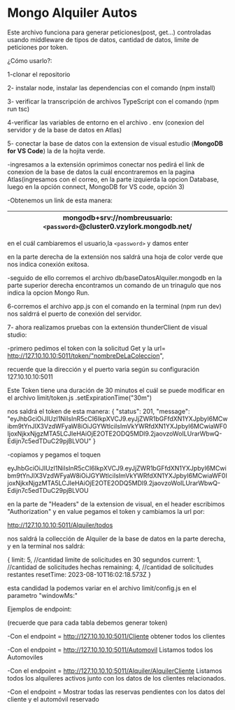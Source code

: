 # Mongo Alquiler Autos

Este archivo funciona para generar peticiones(post, get...) controladas usando middleware de tipos de datos, cantidad de datos, limite de peticiones por token.

¿Cómo usarlo?:

1-clonar el repositorio

2- instalar node, instalar las dependencias con el comando (npm install)

3- verificar la transcripción de archivos TypeScript con el comando (npm run tsc)

4-verificar las variables de entorno en el archivo . env (conexion del servidor y de la base de datos en Atlas)

5- conectar la base de datos con la extension de visual estudio (**MongoDB for VS Code**) la de la hojita verde.

-ingresamos a la extensión oprimimos conectar nos pedirá el link de conexion de la base de datos la cuál encontraremos en la pagina Atlas(ingresamos con el correo, en la parte izquierda la opcion Database, luego en la opción connect, MongoDB for VS code, opción 3)

-Obtenemos un link de esta manera:  

| mongodb+srv://nombreusuario:`<password>`@cluster0.vzylork.mongodb.net/ |
| ------------------------------------------------------------------------ |

en el cuál cambiaremos el usuario,la  `<password>`  y  damos enter

en la parte derecha de la extensión nos saldrá una hoja de color verde que nos indica conexión exitosa.

-seguido de ello corremos el archivo db/baseDatosAlquiler.mongodb en la parte superior derecha encontramos un comando de un trinagulo que nos indica la opcion Mongo Run.

6-corremos el archivo app.js con el comando en la terminal (npm run dev) nos saldrrá el puerto de conexión del servidor.

7- ahora realizamos pruebas con la extensión thunderClient de visual studio:

 -primero pedimos el token con la solicitud Get y la url= http://127.10.10.10:5011/token/"nombreDeLaColeccion",

recuerde que la dirección y el puerto varia según su configuración 127.10.10.10:5011

Este Token tiene una duración de 30 minutos el cuál se puede modificar en el archivo  limit/token.js  .setExpirationTime("30m")

nos saldrá el token de esta manera: {
  "status": 201,
  "message": "eyJhbGciOiJIUzI1NiIsInR5cCI6IkpXVCJ9.eyJjZWR1bGFfdXN1YXJpbyI6MCwibm9tYnJlX3VzdWFyaW8iOiJGYWtlciIsImVkYWRfdXN1YXJpbyI6MCwiaWF0IjoxNjkxNjgzMTA5LCJleHAiOjE2OTE2ODQ5MDl9.2jaovzoWoILUrarWbwQ-Edijn7c5edTDuC29pjBLVOU"
}

-copiamos y pegamos el toquen

eyJhbGciOiJIUzI1NiIsInR5cCI6IkpXVCJ9.eyJjZWR1bGFfdXN1YXJpbyI6MCwibm9tYnJlX3VzdWFyaW8iOiJGYWtlciIsImVkYWRfdXN1YXJpbyI6MCwiaWF0IjoxNjkxNjgzMTA5LCJleHAiOjE2OTE2ODQ5MDl9.2jaovzoWoILUrarWbwQ-Edijn7c5edTDuC29pjBLVOU

en la parte de "Headers" de la extension de visual, en el header escribimos "Authorization" y en value pegamos el token y cambiamos la url por:

 http://127.10.10.10:5011/Alquiler/todos

nos saldrá la collección de Alquiler de la base de datos en la parte derecha, y en la terminal nos saldrá:

{
  limit: 5,                    //cantidad limite de solicitudes en 30 segundos
  current: 1,              //cantidad de solicitudes hechas
  remaining: 4,         //cantidad de solicitudes restantes
  resetTime: 2023-08-10T16:02:18.573Z
}

esta candidad la podemos variar en el archivo limit/config.js en el parametro "windowMs:"

Ejemplos de endpoint:

(recuerde que para cada tabla debemos generar token)

-Con el endpoint = http://127.10.10.10:5011/Cliente obtener todos los clientes

-Con el endpoint = http://127.10.10.10:5011/Automovil Listamos todos los Automoviles

-Con el endpoint = http://127.10.10.10:5011/Alquiler/AlquilerCliente  Listamos todos los alquileres activos junto con los datos de los clientes relacionados.

-Con el endpoint = Mostrar todas las reservas pendientes con los datos del cliente y el automóvil reservado

